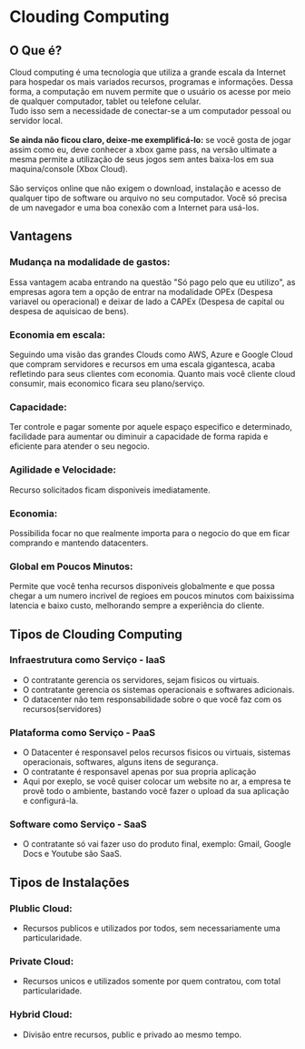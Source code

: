 # Clouding Computing
## O Que é?
Cloud computing é uma tecnologia que utiliza a grande escala da Internet para hospedar os mais variados recursos, programas e informações. Dessa forma, a computação em nuvem permite que o usuário os acesse por meio de qualquer computador, tablet ou telefone celular.
<br>Tudo isso sem a necessidade de conectar-se a um computador pessoal ou servidor local.
<br><br><strong>Se ainda não ficou claro, deixe-me exemplificá-lo:</strong> se você gosta de jogar assim como eu, deve conhecer a xbox game pass, na versão ultimate a mesma permite a utilização de seus jogos sem antes baixa-los em sua maquina/console (Xbox Cloud).
<br><br>São serviços online que não exigem o download, instalação e acesso de qualquer tipo de software ou arquivo no seu computador. Você só precisa de um navegador e uma boa conexão com a Internet para usá-los.

## Vantagens
### Mudança na modalidade de gastos:
Essa vantagem acaba entrando na questão "Só pago pelo que eu utilizo", as empresas agora tem a opção de entrar na modalidade OPEx (Despesa variavel ou operacional) e deixar de lado a CAPEx (Despesa de capital ou despesa de aquisicao de bens).

### Economia em escala:
Seguindo uma visão das grandes Clouds como AWS, Azure e Google Cloud que compram servidores e recursos em uma escala gigantesca, acaba refletindo para seus clientes com economia. Quanto mais você cliente cloud consumir, mais economico ficara seu plano/serviço.

### Capacidade:
Ter controle e pagar somente por aquele espaço especifico e determinado, facilidade para aumentar ou diminuir a capacidade de forma rapida e eficiente para atender o seu negocio.

### Agilidade e Velocidade:
Recurso solicitados ficam disponiveis imediatamente.

### Economia:
Possibilida focar no que realmente importa para o negocio do que em ficar comprando e mantendo datacenters.

### Global em Poucos Minutos:
Permite que você tenha recursos disponiveis globalmente e que possa chegar a um numero incrivel de regioes em poucos minutos com baixissima latencia e baixo custo, melhorando sempre a experiência do cliente.

## Tipos de Clouding Computing
### Infraestrutura como Serviço - IaaS

<ul>
  <li>O contratante gerencia os servidores, sejam fisicos ou virtuais.</li>
  <li>O contratante gerencia os sistemas operacionais e softwares adicionais.</li>
  <li>O datacenter não tem responsabilidade sobre o que você faz com os recursos(servidores)</li>
</ul>

### Plataforma como Serviço - PaaS

<ul>
  <li>O Datacenter é responsavel pelos recursos fisicos ou virtuais, sistemas operacionais, softwares, alguns itens de segurança.</li>
  <li>O contratante é responsavel apenas por sua propria aplicação</li>
  <li>Aqui por exeplo, se você quiser colocar um website no ar, a empresa te provê todo o ambiente, bastando você fazer o upload da sua aplicação e configurá-la.</li>
</ul>

### Software como Serviço - SaaS

<ul>
  <li>O contratante só vai fazer uso do produto final, exemplo: Gmail, Google Docs e Youtube são SaaS.</li>
</ul>

## Tipos de Instalações
### Plublic Cloud:

<ul>
  <li>Recursos publicos e utilizados por todos, sem necessariamente uma particularidade.</li>
</ul>

### Private Cloud:

<ul>
  <li>Recursos unicos e utilizados somente por quem contratou, com total particularidade.</li>
</ul>

### Hybrid Cloud:

<ul>
  <li>Divisão entre recursos, public e privado ao mesmo tempo.</li>
</ul>
